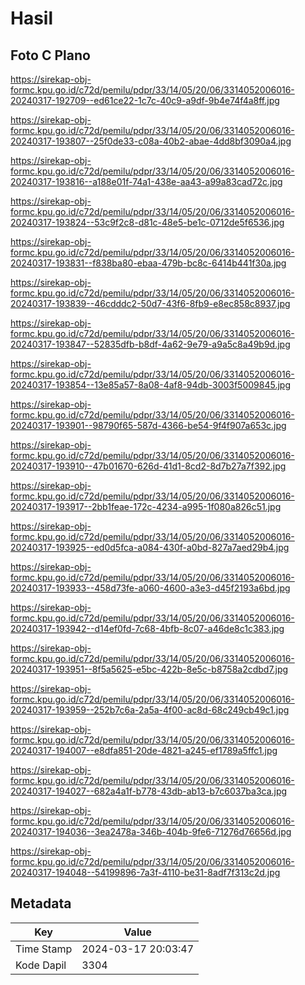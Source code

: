 # Hasil

## Foto C Plano

https://sirekap-obj-formc.kpu.go.id/c72d/pemilu/pdpr/33/14/05/20/06/3314052006016-20240317-192709--ed61ce22-1c7c-40c9-a9df-9b4e74f4a8ff.jpg

https://sirekap-obj-formc.kpu.go.id/c72d/pemilu/pdpr/33/14/05/20/06/3314052006016-20240317-193807--25f0de33-c08a-40b2-abae-4dd8bf3090a4.jpg

https://sirekap-obj-formc.kpu.go.id/c72d/pemilu/pdpr/33/14/05/20/06/3314052006016-20240317-193816--a188e01f-74a1-438e-aa43-a99a83cad72c.jpg

https://sirekap-obj-formc.kpu.go.id/c72d/pemilu/pdpr/33/14/05/20/06/3314052006016-20240317-193824--53c9f2c8-d81c-48e5-be1c-0712de5f6536.jpg

https://sirekap-obj-formc.kpu.go.id/c72d/pemilu/pdpr/33/14/05/20/06/3314052006016-20240317-193831--f838ba80-ebaa-479b-bc8c-6414b441f30a.jpg

https://sirekap-obj-formc.kpu.go.id/c72d/pemilu/pdpr/33/14/05/20/06/3314052006016-20240317-193839--46cdddc2-50d7-43f6-8fb9-e8ec858c8937.jpg

https://sirekap-obj-formc.kpu.go.id/c72d/pemilu/pdpr/33/14/05/20/06/3314052006016-20240317-193847--52835dfb-b8df-4a62-9e79-a9a5c8a49b9d.jpg

https://sirekap-obj-formc.kpu.go.id/c72d/pemilu/pdpr/33/14/05/20/06/3314052006016-20240317-193854--13e85a57-8a08-4af8-94db-3003f5009845.jpg

https://sirekap-obj-formc.kpu.go.id/c72d/pemilu/pdpr/33/14/05/20/06/3314052006016-20240317-193901--98790f65-587d-4366-be54-9f4f907a653c.jpg

https://sirekap-obj-formc.kpu.go.id/c72d/pemilu/pdpr/33/14/05/20/06/3314052006016-20240317-193910--47b01670-626d-41d1-8cd2-8d7b27a7f392.jpg

https://sirekap-obj-formc.kpu.go.id/c72d/pemilu/pdpr/33/14/05/20/06/3314052006016-20240317-193917--2bb1feae-172c-4234-a995-1f080a826c51.jpg

https://sirekap-obj-formc.kpu.go.id/c72d/pemilu/pdpr/33/14/05/20/06/3314052006016-20240317-193925--ed0d5fca-a084-430f-a0bd-827a7aed29b4.jpg

https://sirekap-obj-formc.kpu.go.id/c72d/pemilu/pdpr/33/14/05/20/06/3314052006016-20240317-193933--458d73fe-a060-4600-a3e3-d45f2193a6bd.jpg

https://sirekap-obj-formc.kpu.go.id/c72d/pemilu/pdpr/33/14/05/20/06/3314052006016-20240317-193942--d14ef0fd-7c68-4bfb-8c07-a46de8c1c383.jpg

https://sirekap-obj-formc.kpu.go.id/c72d/pemilu/pdpr/33/14/05/20/06/3314052006016-20240317-193951--8f5a5625-e5bc-422b-8e5c-b8758a2cdbd7.jpg

https://sirekap-obj-formc.kpu.go.id/c72d/pemilu/pdpr/33/14/05/20/06/3314052006016-20240317-193959--252b7c6a-2a5a-4f00-ac8d-68c249cb49c1.jpg

https://sirekap-obj-formc.kpu.go.id/c72d/pemilu/pdpr/33/14/05/20/06/3314052006016-20240317-194007--e8dfa851-20de-4821-a245-ef1789a5ffc1.jpg

https://sirekap-obj-formc.kpu.go.id/c72d/pemilu/pdpr/33/14/05/20/06/3314052006016-20240317-194027--682a4a1f-b778-43db-ab13-b7c6037ba3ca.jpg

https://sirekap-obj-formc.kpu.go.id/c72d/pemilu/pdpr/33/14/05/20/06/3314052006016-20240317-194036--3ea2478a-346b-404b-9fe6-71276d76656d.jpg

https://sirekap-obj-formc.kpu.go.id/c72d/pemilu/pdpr/33/14/05/20/06/3314052006016-20240317-194048--54199896-7a3f-4110-be31-8adf7f313c2d.jpg


## Metadata

| Key        | Value               |
| ---------- | ------------------- |
| Time Stamp | 2024-03-17 20:03:47 |
| Kode Dapil | 3304                |



